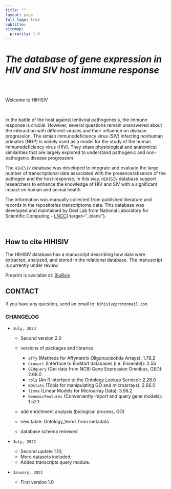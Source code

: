 ```yaml
---
title: ""
layout: page
full_logo: true
subtitle: 
sitemap:
  priority: 1.0
---
```


# *The database of gene expression in HIV and SIV host immune response*


<br>
<br>
<p class="describe-text">Welcome to HIHISIV</p>

<br>

In the battle of the host against lentiviral pathogenesis, the immune response is crucial. However, several questions remain unanswered about the interaction with different viruses and their influence on disease progression. The simian immunodeficiency virus (SIV) infecting nonhuman primates (NHP) is widely used as a model for the study of the human immunodeficiency virus (HIV). They share physiological and anatomical similarities that are largely explored to understand pathogenic and non-pathogenic disease progression.

The `HIHISIV` database was developed to integrate and evaluate the large number of transcriptional data associated with the presence/absence of the pathogen and the host response. In this way, `HIHISIV` database support researchers to enhance the knowledge of HIV and SIV with a significant impact on human and animal health.

The information was manually collected from published literature and records in the repositories transcriptome data. This database was developed and maintained by Dexl Lab from National Laboratory for Scientific Computing - [LNCC](https://dexl.lncc.br){:target="_blank"}. 

<br>


## How to cite HIHISIV

The HIHISIV database has a manuscript describing how data were extracted, analyzed, and stored in the relational database. 
The manuscript is currently under review.

Preprint is available at: [BioRxiv](https://www.biorxiv.org/content/10.1101/2023.11.25.568664v1)

## CONTACT

<!--
- Prof. Dr. Fábio Porto - Laboratório Nacional de Computação Científica (LNCC) Petrópolis, Brazil.

- Dr. Luiz M. Gadelha - Friedrich-Schiller-Universität Jena, Germany. 

- Dr. Marcelo Ribeiro-Alves - Fundação Osvaldo Cruz (Fiocruz), Rio de Janeiro, Brazil.

- Prof. Dr. Marcelo Soares - Universidade Federal do Rio de Janeiro (UFRJ), Brazil.

- Prof. Dr. Mirela D'Arc - Universidade Federal do Rio de Janeiro (UFRJ), Brazil.

- Dr. Raquel L. Costa - Laboratório Nacional de Computação Científica (LNCC) Petrópolis, Brazil.
-->

If you have any question, send an email to: `hihisiv@protonmail.com`.


### CHANGELOG

* `July, 2023`
  - Second version 2.0
  
  - versions of packages and libraries
    - `affy` (Methods for Affymetrix Oligonucleotide Arrays): 1.78.2
    - `biomart` (Interface to BioMart databases (i.e. Ensembl)): 2.56
    - `GEOquery` (Get data from NCBI Gene Expression Omnibus, GEO): 2.68.0
    - `rols` (An R interface to the Ontology Lookup Service): 2.28.0
    - `GOstats` (Tools for manipulating GO and microarrays): 2.66.0
    - `limma` (Linear Models for Microarray Data): 3.56.2
    - `GenomicFeatures` (Conveniently import and query gene models): 1.52.1

  - add enrichment analysis (biological process, GO)
  - new table: Ontology_terms from metadata 
  - database schema renewed
  
  
* `July, 2022`
  - Second update 1.10;
  - More datasets included; 
  - Added transcripts query module.

* `January, 2022`
  - First version 1.0
 

<br>
<br>
